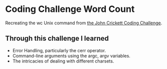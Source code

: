 # Coding Challenge Word Count

Recreating the wc Unix command from [the John Crickett Coding Challenge](https://codingchallenges.fyi/challenges/challenge-wc/).

## Through this challenge I learned
 - Error Handling, particularly the cerr operator.
 - Command-line arguments using the argc, argv variables.
 - The intricacies of dealing with different charsets.
